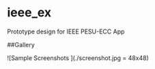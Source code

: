 # ieee_ex
Prototype design for IEEE PESU-ECC App

##Gallery

![Sample Screenshots ](./screenshot.jpg = 48x48)
